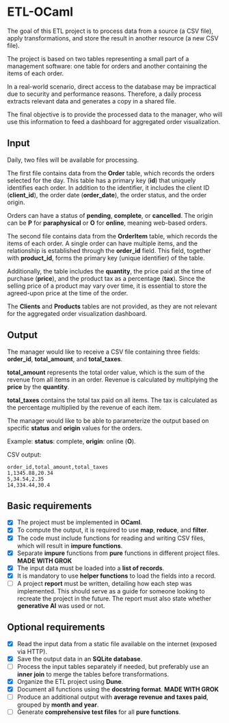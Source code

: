 # ETL-OCaml

The goal of this ETL project is to process data from a source (a CSV file), apply transformations, and store the result in another resource (a new CSV file).  

The project is based on two tables representing a small part of a management software: one table for orders and another containing the items of each order.  

In a real-world scenario, direct access to the database may be impractical due to security and performance reasons. Therefore, a daily process extracts relevant data and generates a copy in a shared file.  

The final objective is to provide the processed data to the manager, who will use this information to feed a dashboard for aggregated order visualization.

## Input

Daily, two files will be available for processing.  

The first file contains data from the **Order** table, which records the orders selected for the day. This table has a primary key (**id**) that uniquely identifies each order. In addition to the identifier, it includes the client ID (**client_id**), the order date (**order_date**), the order status, and the order origin.  

Orders can have a status of **pending**, **complete**, or **cancelled**. The origin can be **P** for **paraphysical** or **O** for **online**, meaning web-based orders.  

The second file contains data from the **OrderItem** table, which records the items of each order. A single order can have multiple items, and the relationship is established through the **order_id** field. This field, together with **product_id**, forms the primary key (unique identifier) of the table.  

Additionally, the table includes the **quantity**, the price paid at the time of purchase (**price**), and the product tax as a percentage (**tax**). Since the selling price of a product may vary over time, it is essential to store the agreed-upon price at the time of the order.  

The **Clients** and **Products** tables are not provided, as they are not relevant for the aggregated order visualization dashboard.

## Output

The manager would like to receive a CSV file containing three fields: **order_id**, **total_amount**, and **total_taxes**.  

**total_amount** represents the total order value, which is the sum of the revenue from all items in an order. Revenue is calculated by multiplying the **price** by the **quantity**.  

**total_taxes** contains the total tax paid on all items. The tax is calculated as the percentage multiplied by the revenue of each item.  

The manager would like to be able to parameterize the output based on specific **status** and **origin** values for the orders.  

Example: **status**: complete, **origin**: online (**O**).  

CSV output:  
```
order_id,total_amount,total_taxes  
1,1345.88,20.34  
5,34.54,2.35  
14,334.44,30.4  
```

## Basic requirements

- [x] The project must be implemented in **OCaml**.  
- [x] To compute the output, it is required to use **map**, **reduce**, and **filter**.  
- [x] The code must include functions for reading and writing CSV files, which will result in **impure functions**.  
- [x] Separate **impure** functions from **pure** functions in different project files.  **MADE WITH GROK**
- [x] The input data must be loaded into a **list of records**.  
- [x] It is mandatory to use **helper functions** to load the fields into a record.  
- [ ] A project **report** must be written, detailing how each step was implemented. This should serve as a guide for someone looking to recreate the project in the future. The report must also state whether **generative AI** was used or not.

## Optional requirements

- [x] Read the input data from a static file available on the internet (exposed via HTTP).  
- [x] Save the output data in an **SQLite database**.
- [ ] Process the input tables separately if needed, but preferably use an **inner join** to merge the tables before transformations.
- [x] Organize the ETL project using **Dune**.
- [x] Document all functions using the **docstring format**.  **MADE WITH GROK**
- [ ] Produce an additional output with **average revenue and taxes paid**, grouped by **month and year**.
- [ ] Generate **comprehensive test files** for all **pure functions**.
